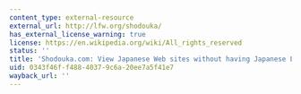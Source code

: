 ```yaml
---
content_type: external-resource
external_url: http://lfw.org/shodouka/
has_external_license_warning: true
license: https://en.wikipedia.org/wiki/All_rights_reserved
status: ''
title: 'Shodouka.com: View Japanese Web sites without having Japanese Language Support'
uid: 0343f46f-f488-4037-9c6a-20ee7a5f41e7
wayback_url: ''
---
```

